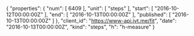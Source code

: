 {
  "properties": {
    "num": [
      6409
    ],
    "unit": [
      "steps"
    ],
    "start": [
      "2016-10-12T00:00:00Z"
    ],
    "end": [
      "2016-10-13T00:00:00Z"
    ],
    "published": [
      "2016-10-13T00:00:00Z"
    ]
  },
  "client_id": "https://www-api.jvt.me/fit",
  "date": "2016-10-13T00:00:00Z",
  "kind": "steps",
  "h": "h-measure"
}
